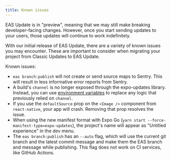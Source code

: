 ```yaml
---
title: Known issues
---
```


EAS Update is in "preview", meaning that we may still make breaking developer-facing changes. However, once you start sending updates to your users, those updates will continue to work indefinitely.

With our initial release of EAS Update, there are a variety of known issues you may encounter. These are important to consider when migrating your project from Classic Updates to EAS Update.

Known issues:

- `eas branch:publish` will not create or send source maps to Sentry. This will result in less informative error reports from Sentry.
- A build's `channel` is no longer exposed through the expo-updates library. Instead, you can use [environment variables](/build-reference/variables) to replace any logic that previously relied on `channel`.
- If you use the `defaultSource` prop on the `<Image />` component from `react-native`, your app will crash. Removing that prop resolves the issue.
- When using the new manifest format with Expo Go (`yarn start --force-manifest-type=expo-updates`), the project's name will appear as "Untitled experience" in the dev menu.
- The `eas branch:publish` has an `--auto` flag, which will use the current git branch and the latest commit message and make them the EAS branch and message while publishing. This flag does not work on CI services, like GitHub Actions.

